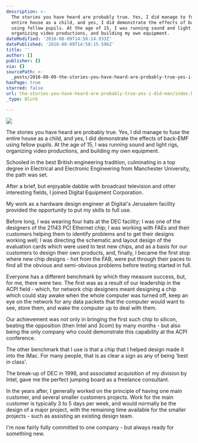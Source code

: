 ```yaml
---
description: >-
  The stories you have heard are probably true. Yes, I did manage to fuse the
  entire house as a child, and yes, I did demonstrate the effects of back-EMF
  using fellow pupils. At the age of 15, I was running sound and light rigs,
  organizing video productions, and building my own equipment.
dateModified: '2016-08-09T14:58:14.933Z'
datePublished: '2016-08-09T14:58:15.596Z'
title: ''
author: []
publisher: {}
via: {}
sourcePath: >-
  _posts/2016-08-09-the-stories-you-have-heard-are-probably-true-yes-i-did-man.md
hasPage: true
starred: false
url: the-stories-you-have-heard-are-probably-true-yes-i-did-man/index.html
_type: Blurb

---
```

![](https://the-grid-user-content.s3-us-west-2.amazonaws.com/9d3e0033-dbc6-44b0-bc4d-b7b7577a5be9.jpg)

The stories you have heard are probably true. Yes, I did manage to fuse the entire house as a child, and yes, I did demonstrate the effects of back-EMF using fellow pupils. At the age of 15, I was running sound and light rigs, organizing video productions, and building my own equipment.

Schooled in the best British engineering tradition, culminating in a top degree in Electrical and Electronic Engineering from Manchester University, the path was set.

After a brief, but enjoyable dabble with broadcast television and other interesting fields, I joined Digital Equipment Corporation.

My work as a hardware design engineer at Digital's Jerusalem facility provided the opportunity to put my skills to full use.

Before long, I was wearing four hats at the DEC facility; I was one of the designers of the 21143 PCI Ethernet chip; I was working with FAEs and their customers helping them to identify problems and to get their designs working well; I was directing the schematic and layout design of the evaluation cards which were used to test new chips, and as a basis for our customers to design their own products, and, finally, I became the first stop where new chip designs - hot from the FAB, were put through their paces to find all the obvious and semi-obvious problems before testing started in full.

Everyone has a different benchmark by which they measure success, but, for me, there were two. The first was as a result of our leadership in the ACPI field - which, for network chip designers meant designing a chip which could stay awake when the whole computer was turned off, keep an eye on the network for any data packets that the computer would want to see, store them, and wake the computer up to deal with them.

Our achievement was not only in bringing the first such chip to silicon, beating the opposition (then Intel and 3com) by many months - but also being the only company who could demonstrate this capability at the ACPI conference.

The other benchmark that I use is that a chip that I helped design made it into the iMac. For many people, that is as clear a sign as any of being 'best in class'.

The break-up of DEC in 1998, and associated acquisition of my division by Intel, gave me the perfect jumping board as a freelance consultant.

In the years after, I generally worked on the principle of having one main customer, and several smaller customers projects. Work for the main customer is typically 3 to 5 days per week, and would normally be the design of a major project, with the remaining time available for the smaller projects - such as assisting an existing design team.

I'm now fairly fully committed to one company - but always ready for something new.